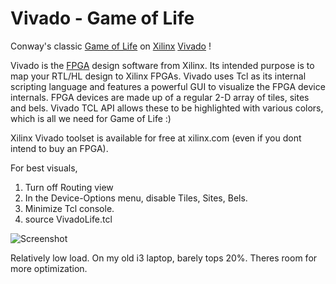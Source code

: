 # Vivado - Game of Life

Conway's classic [Game of Life](https://en.wikipedia.org/wiki/Conway's_Game_of_Life) on [Xilinx](www.xilinx.com) [Vivado](https://www.xilinx.com/products/design-tools/vivado.html) !

Vivado is the
[FPGA](https://en.wikipedia.org/wiki/Field-programmable_gate_array) design
software from Xilinx. Its intended purpose is to map your RTL/HL design to
Xilinx FPGAs. Vivado uses Tcl as its internal scripting language and features a
powerful GUI to visualize the FPGA device internals. FPGA devices are made up of a
regular 2-D array of tiles, sites and bels. Vivado TCL API allows these to be
highlighted with various colors, which is all we need for Game of Life :)

Xilinx Vivado toolset is available for free at xilinx.com (even
if you dont intend to buy an FPGA).

For best visuals,
1. Turn off Routing view
2. In the Device-Options menu, disable Tiles, Sites, Bels.
3. Minimize Tcl console.
4. source VivadoLife.tcl

![Screenshot](../master/docs/VivadoLife_Large1.png)

Relatively low load. On my old i3 laptop, barely tops 20%. Theres room
for more optimization.

